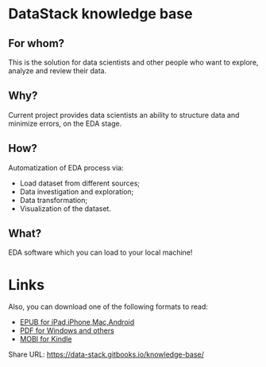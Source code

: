# DataStack knowledge base

## For whom?

This is the solution for data scientists and other people who want to explore, analyze and review their data.

## Why?

Current project provides data scientists an ability to structure data and minimize errors, on the EDA stage.

## How?

Automatization of EDA process via:

* Load dataset from different sources;
* Data investigation and exploration;
* Data transformation;
* Visualization of the dataset.

## What?

EDA software which you can load to your local machine!

# Links

Also, you can download one of the following formats to read:

* [EPUB for iPad,iPhone,Mac,Android](https://www.gitbook.com/download/epub/book/data-stack/knowledge-base)
* [PDF for Windows and others](https://www.gitbook.com/download/pdf/book/data-stack/knowledge-base)
* [MOBI for Kindle](https://www.gitbook.com/download/mobi/book/data-stack/knowledge-base)

Share URL: https://data-stack.gitbooks.io/knowledge-base/
